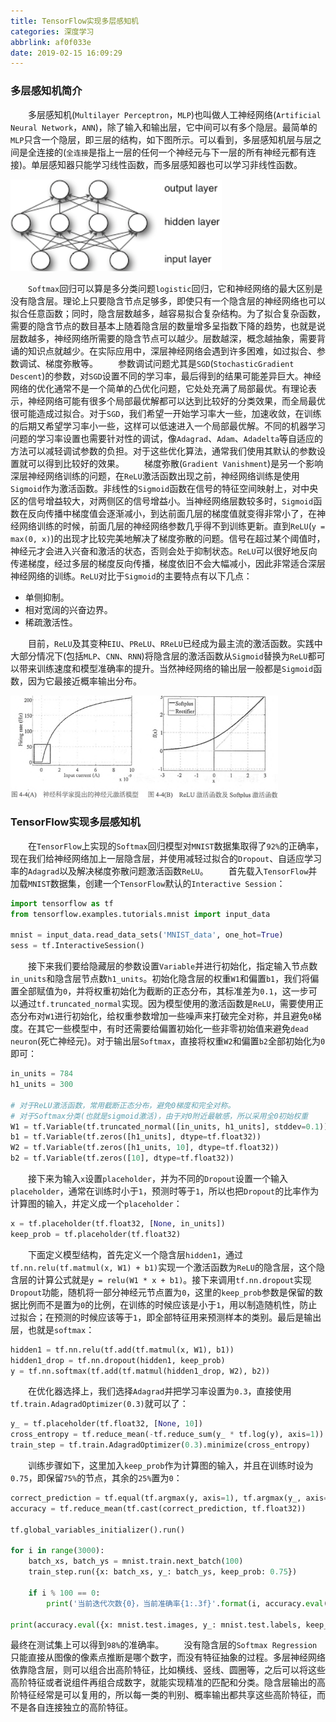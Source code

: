 ```yaml
---
title: TensorFlow实现多层感知机
categories: 深度学习
abbrlink: af0f033e
date: 2019-02-15 16:09:29
---
```

### 多层感知机简介

&emsp;&emsp;多层感知机(`Multilayer Perceptron`，`MLP`)也叫做人工神经网络(`Artificial Neural Network`，`ANN`)，除了输入和输出层，它中间可以有多个隐层。最简单的`MLP`只含一个隐层，即三层的结构，如下图所示。可以看到，多层感知机层与层之间是全连接的(`全连接`是指上一层的任何一个神经元与下一层的所有神经元都有连接)。单层感知器只能学习线性函数，而多层感知器也可以学习非线性函数。

<img src="./TensorFlow实现多层感知机/1.png">

&emsp;&emsp;`Softmax`回归可以算是多分类问题`logistic`回归，它和神经网络的最大区别是没有隐含层。理论上只要隐含节点足够多，即使只有一个隐含层的神经网络也可以拟合任意函数；同时，隐含层数越多，越容易拟合复杂结构。为了拟合复杂函数，需要的隐含节点的数目基本上随着隐含层的数量增多呈指数下降的趋势，也就是说层数越多，神经网络所需要的隐含节点可以越少。层数越深，概念越抽象，需要背诵的知识点就越少。在实际应用中，深层神经网络会遇到许多困难，如过拟合、参数调试、梯度弥散等。
&emsp;&emsp;参数调试问题尤其是`SGD`(`StochasticGradient Descent`)的参数，对`SGD`设置不同的学习率，最后得到的结果可能差异巨大。神经网络的优化通常不是一个简单的凸优化问题，它处处充满了局部最优。有理论表示，神经网络可能有很多个局部最优解都可以达到比较好的分类效果，而全局最优很可能造成过拟合。对于`SGD`，我们希望一开始学习率大一些，加速收敛，在训练的后期又希望学习率小一些，这样可以低速进入一个局部最优解。不同的机器学习问题的学习率设置也需要针对性的调试，像`Adagrad`、`Adam`、`Adadelta`等自适应的方法可以减轻调试参数的负担。对于这些优化算法，通常我们使用其默认的参数设置就可以得到比较好的效果。
&emsp;&emsp;梯度弥散(`Gradient Vanishment`)是另一个影响深层神经网络训练的问题，在`ReLU`激活函数出现之前，神经网络训练是使用`Sigmoid`作为激活函数。非线性的`Sigmoid`函数在信号的特征空间映射上，对中央区的信号增益较大，对两侧区的信号增益小。当神经网络层数较多时，`Sigmoid`函数在反向传播中梯度值会逐渐减小，到达前面几层的梯度值就变得非常小了，在神经网络训练的时候，前面几层的神经网络参数几乎得不到训练更新。直到`ReLU`(`y = max(0, x)`)的出现才比较完美地解决了梯度弥散的问题。信号在超过某个阈值时，神经元才会进入兴奋和激活的状态，否则会处于抑制状态。`ReLU`可以很好地反向传递梯度，经过多层的梯度反向传播，梯度依旧不会大幅减小，因此非常适合深层神经网络的训练。`ReLU`对比于`Sigmoid`的主要特点有以下几点：

- 单侧抑制。
- 相对宽阔的兴奋边界。
- 稀疏激活性。

&emsp;&emsp;目前，`ReLU`及其变种`EIU`、`PReLU`、`RReLU`已经成为最主流的激活函数。实践中大部分情况下(包括`MLP`、`CNN`、`RNN`)将隐含层的激活函数从`Sigmoid`替换为`ReLU`都可以带来训练速度和模型准确率的提升。当然神经网络的输出层一般都是`Sigmoid`函数，因为它最接近概率输出分布。

<img src="./TensorFlow实现多层感知机/2.png" height="164" width="428">

### TensorFlow实现多层感知机

&emsp;&emsp;在`TensorFlow`上实现的`Softmax`回归模型对`MNIST`数据集取得了`92%`的正确率，现在我们给神经网络加上一层隐含层，并使用减轻过拟合的`Dropout`、自适应学习率的`Adagrad`以及解决梯度弥散问题激活函数`ReLU`。
&emsp;&emsp;首先载入`TensorFlow`并加载`MNIST`数据集，创建一个`TensorFlow`默认的`Interactive Session`：

``` python
import tensorflow as tf
from tensorflow.examples.tutorials.mnist import input_data
​
mnist = input_data.read_data_sets('MNIST_data', one_hot=True)
sess = tf.InteractiveSession()
```

&emsp;&emsp;接下来我们要给隐藏层的参数设置`Variable`并进行初始化，指定输入节点数`in_units`和隐含层节点数`h1_units`。初始化隐含层的权重`W1`和偏置`b1`，我们将偏置全部赋值为`0`，并将权重初始化为截断的正态分布，其标准差为`0.1`，这一步可以通过`tf.truncated_normal`实现。因为模型使用的激活函数是`ReLU`，需要使用正态分布对`W1`进行初始化，给权重参数增加一些噪声来打破完全对称，并且避免`0`梯度。在其它一些模型中，有时还需要给偏置初始化一些非零初始值来避免`dead neuron`(死亡神经元)。对于输出层`Softmax`，直接将权重`W2`和偏置`b2`全部初始化为`0`即可：

``` python
in_units = 784
h1_units = 300
​
# 对于ReLU激活函数，常用截断正态分布，避免0梯度和完全对称。
# 对于Softmax分类(也就是sigmoid激活)，由于对0附近最敏感，所以采用全0初始权重
W1 = tf.Variable(tf.truncated_normal([in_units, h1_units], stddev=0.1))
b1 = tf.Variable(tf.zeros([h1_units], dtype=tf.float32))
W2 = tf.Variable(tf.zeros([h1_units, 10], dtype=tf.float32))
b2 = tf.Variable(tf.zeros([10], dtype=tf.float32))
```

&emsp;&emsp;接下来为输入`x`设置`placeholder`，并为不同的`Dropout`设置一个输入`placeholder`，通常在训练时小于`1`，预测时等于`1`，所以也把`Dropout`的比率作为计算图的输入，并定义成一个`placeholder`：

``` python
x = tf.placeholder(tf.float32, [None, in_units])
keep_prob = tf.placeholder(tf.float32)
```

&emsp;&emsp;下面定义模型结构，首先定义一个隐含层`hidden1`，通过`tf.nn.relu(tf.matmul(x, W1) + b1)`实现一个激活函数为`ReLU`的隐含层，这个隐含层的计算公式就是`y = relu(W1 * x + b1)`。接下来调用`tf.nn.dropout`实现`Dropout`功能，随机将一部分神经元节点置为`0`，这里的`keep_prob`参数是保留的数据比例而不是置为`0`的比例，在训练的时候应该是小于`1`，用以制造随机性，防止过拟合；在预测的时候应该等于`1`，即全部特征用来预测样本的类别。最后是输出层，也就是`softmax`：

``` python
hidden1 = tf.nn.relu(tf.add(tf.matmul(x, W1), b1))
hidden1_drop = tf.nn.dropout(hidden1, keep_prob)
y = tf.nn.softmax(tf.add(tf.matmul(hidden1_drop, W2), b2))
```

&emsp;&emsp;在优化器选择上，我们选择`Adagrad`并把学习率设置为`0.3`，直接使用`tf.train.AdagradOptimizer(0.3)`就可以了：

``` python
y_ = tf.placeholder(tf.float32, [None, 10])
cross_entropy = tf.reduce_mean(-tf.reduce_sum(y_ * tf.log(y), axis=1))
train_step = tf.train.AdagradOptimizer(0.3).minimize(cross_entropy)
```

&emsp;&emsp;训练步骤如下，这里加入`keep_prob`作为计算图的输入，并且在训练时设为`0.75`，即保留`75%`的节点，其余的`25%`置为`0`：

``` python
correct_prediction = tf.equal(tf.argmax(y, axis=1), tf.argmax(y_, axis=1))
accuracy = tf.reduce_mean(tf.cast(correct_prediction, tf.float32))
​
tf.global_variables_initializer().run()

for i in range(3000):
    batch_xs, batch_ys = mnist.train.next_batch(100)
    train_step.run({x: batch_xs, y_: batch_ys, keep_prob: 0.75})

    if i % 100 == 0:
        print('当前迭代次数{0}，当前准确率{1:.3f}'.format(i, accuracy.eval({x: batch_xs, y_: batch_ys, keep_prob: 1.0})))

print(accuracy.eval({x: mnist.test.images, y_: mnist.test.labels, keep_prob: 1.0}))
```

最终在测试集上可以得到`98%`的准确率。
&emsp;&emsp;没有隐含层的`Softmax Regression`只能直接从图像的像素点推断是哪个数字，而没有特征抽象的过程。多层神经网络依靠隐含层，则可以组合出高阶特征，比如横线、竖线、圆圈等，之后可以将这些高阶特征或者说组件再组合成数字，就能实现精准的匹配和分类。隐含层输出的高阶特征经常是可以复用的，所以每一类的判别、概率输出都共享这些高阶特征，而不是各自连接独立的高阶特征。
